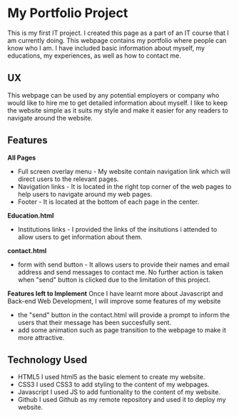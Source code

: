 # My Portfolio Project

This is my first IT project. I created this page as a part of an IT course that I am currently doing. This webpage contains my portfolio where people can know who I am. I have included basic information about myself, my educations, my experiences, as well as how to contact me.  

UX
---
This webpage can be used by any potential employers or company who would like to hire me to get detailed information about myself. 
I like to keep the website simple as it suits my style and make it easier for any readers to navigate around the website.  

## Features

**All Pages**
- Full screen overlay menu - My website contain navigation link which will direct users to the relevant pages.
- Navigation links - It is located in the right top corner of the web pages to help users to navigate around my web pages. 
- Footer - It is located at the bottom of each page in the center. 

**Education.html**
- Institutions links - I provided the links of the insitutions i attended to allow users to get information about them. 

**contact.html**
- form with send button - It allows users to provide their names and email address and send messages to contact me. No further action is taken when "send" button is clicked due to the limitation of this project.  

**Features left to Implement**
Once I have learnt more about Javascript and Back-end Web Development, I will improve some features of my website
- the "send" button in the contact.html will provide a prompt to inform the users that their message has been succesfully sent. 
- add some animation such as page transition to the webpage to make it more attractive. 

## Technology Used
- HTML5
  I used html5 as the basic element to create my website.
- CSS3
  I used CSS3 to add styling to the content of my webpages.
- Javascript
  I used JS to add funtionality to the content of my website.
- Github
  I used Github as my remote repository and used it to deploy my website. 
